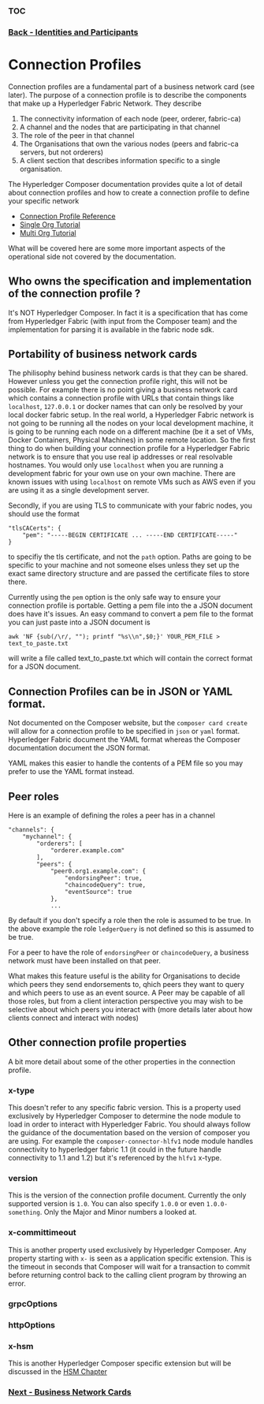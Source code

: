 ### [TOC](./TOC.md)
### [Back - Identities and Participants](./idsandparts.md)

# Connection Profiles
Connection profiles are a fundamental part of a business network card (see later). The purpose of a connection profile is to describe the components that make up a Hyperledger Fabric Network. They describe

1. The connectivity information of each node (peer, orderer, fabric-ca)
2. A channel and the nodes that are participating in that channel
3. The role of the peer in that channel
4. The Organisations that own the various nodes (peers and fabric-ca servers, but not orderers)
5. A client section that describes information specific to a single organisation.

The Hyperledger Composer documentation provides quite a lot of detail about connection profiles and how to create a connection profile to define your specific network 

- [Connection Profile Reference](https://hyperledger.github.io/composer/latest/reference/connectionprofile)
- [Single Org Tutorial](https://hyperledger.github.io/composer/latest/tutorials/deploy-to-fabric-single-org)
- [Multi Org Tutorial](https://hyperledger.github.io/composer/latest/tutorials/deploy-to-fabric-multi-org)

What will be covered here are some more important aspects of the operational side not covered by the documentation.

## Who owns the specification and implementation of the connection profile ?
It's NOT Hyperledger Composer. In fact it is a specification that has come from Hyperledger Fabric (with input from the Composer team) and the implementation for parsing it is available in the fabric node sdk.

## Portability of business network cards
The philisophy behind business network cards is that they can be shared. However unless you get the connection profile right, this will not be possible. For example there is no point giving a business network card which contains a connection profile with URLs that contain things like `localhost`, `127.0.0.1` or docker names that can only be resolved by your local docker fabric setup. In the real world, a Hyperledger Fabric network is not going to be running all the nodes on your local development machine, it is going to be running each node on a different machine (be it a set of VMs, Docker Containers, Physical Machines) in some remote location. So the first thing to do when building your connection profile for a Hyperledger Fabric network is to ensure that you use real ip addresses or real resolvable hostnames. You would only use `localhost` when you are running a development fabric for your own use on your own machine. There are known issues with using `localhost` on remote VMs such as AWS even if you are using it as a single development server.

Secondly, if you are using TLS to communicate with your fabric nodes, you should use the format

```
"tlsCACerts": {
    "pem": "-----BEGIN CERTIFICATE ... -----END CERTIFICATE-----"
}
```  

to specifiy the tls certificate, and not the `path` option. Paths are going to be specific to your machine and not someone elses unless they set up the exact same directory structure and are passed the certificate files to store there. 

Currently using the `pem` option is the only safe way to ensure your connection profile is portable. Getting a pem file into the a JSON document does have it's issues. An easy command to convert a pem file to the format you can just paste into a JSON document is

```
awk 'NF {sub(/\r/, ""); printf "%s\\n",$0;}' YOUR_PEM_FILE > text_to_paste.txt
```

will write a file called text_to_paste.txt which will contain the correct format for a JSON document. 

## Connection Profiles can be in JSON or YAML format.
Not documented on the Composer website, but the `composer card create` will allow for a connection profile to be specified in `json` or `yaml` format. Hyperledger Fabric document the YAML format whereas the Composer documentation document the JSON format. 

YAML makes this easier to handle the contents of a PEM file so you may prefer to use the YAML format instead.

## Peer roles
Here is an example of defining the roles a peer has in a channel

```
"channels": {
    "mychannel": {
        "orderers": [
            "orderer.example.com"
        ],
        "peers": {
            "peer0.org1.example.com": {
                "endorsingPeer": true,
                "chaincodeQuery": true,
                "eventSource": true
            },
            ...
```

By default if you don't specify a role then the role is assumed to be true. In the above example the role `ledgerQuery` is not defined so this is assumed to be true.

For a peer to have the role of `endorsingPeer` or `chaincodeQuery`, a business network must have been installed on that peer.

What makes this feature useful is the ability for Organisations to decide which peers they send endorsements to, qhich peers they want to query and which peers to use as an event source. A Peer may be capable of all those roles, but from a client interaction perspective you may wish to be selective about which peers you interact with (more details later about how clients connect and interact with nodes)

## Other connection profile properties

A bit more detail about some of the other properties in the connection profile. 

### x-type
This doesn't refer to any specific fabric version. This is a property used exclusively by Hyperledger Composer to determine the node module to load in order to interact with Hyperledger Fabric. You should always follow the guidance of the documentation based on the version of composer you are using. For example the `composer-connector-hlfv1` node module handles connectivity to hyperledger fabric 1.1 (it could in the future handle connectivity to 1.1 and 1.2) but it's referenced by the `hlfv1` x-type.

### version
This is the version of the connection profile document. Currently the only supported version is `1.0`. You can also specify `1.0.0` or even `1.0.0-something`. Only the Major and Minor numbers a looked at.

### x-committimeout
This is another property used exclusively by Hyperledger Composer. Any property starting with `x-` is seen as a application specific extension. This is the timeout in seconds that Composer will wait for a transaction to commit before returning control back to the calling client program by throwing an error.

### grpcOptions

### httpOptions

### x-hsm
This is another Hyperledger Composer specific extension but will be discussed in the [HSM Chapter](./hsm.md)

### [Next - Business Network Cards](./busnetcards.md)
